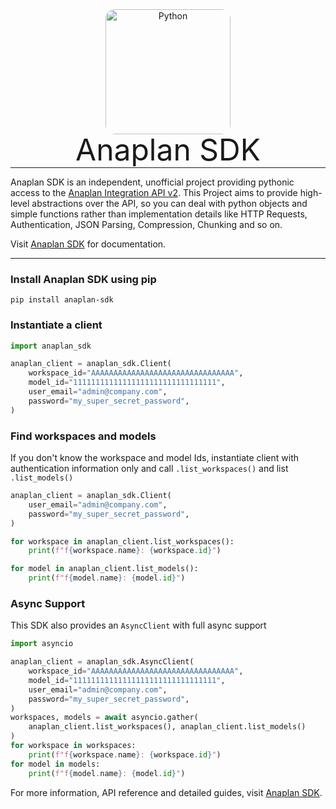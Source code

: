 <p align="center" style="margin: 0 0 10px">
  <img width="200" height="200" src="https://vinzenzklass.github.io/anaplan-sdk/img/anaplan-sdk.png" alt='Python' style="border-radius: 15px">
</p>

<h1 align="center" style="font-size: 3rem; font-weight: 400; margin: -15px 0">
Anaplan SDK
</h1>

---

Anaplan SDK is an independent, unofficial project providing pythonic access to
the [Anaplan Integration API v2](https://anaplan.docs.apiary.io/). This Project aims to provide high-level abstractions
over the API, so you can deal with python objects and simple functions rather than implementation details like HTTP
Requests, Authentication, JSON Parsing, Compression, Chunking and so on.

Visit [Anaplan SDK](https://vinzenzklass.github.io/anaplan-sdk/) for documentation.

---

### Install Anaplan SDK using pip

```shell
pip install anaplan-sdk
```

### Instantiate a client

```python
import anaplan_sdk

anaplan_client = anaplan_sdk.Client(
    workspace_id="AAAAAAAAAAAAAAAAAAAAAAAAAAAAAAAA",
    model_id="11111111111111111111111111111111",
    user_email="admin@company.com",
    password="my_super_secret_password",
)
```

### Find workspaces and models

If you don't know the workspace and model Ids, instantiate client with authentication information only and
call `.list_workspaces()` and list `.list_models()`

```python
anaplan_client = anaplan_sdk.Client(
    user_email="admin@company.com",
    password="my_super_secret_password",
)

for workspace in anaplan_client.list_workspaces():
    print(f"f{workspace.name}: {workspace.id}")

for model in anaplan_client.list_models():
    print(f"f{model.name}: {model.id}")
```

### Async Support

This SDK also provides an `AsyncClient` with full async support

```python
import asyncio

anaplan_client = anaplan_sdk.AsyncClient(
    workspace_id="AAAAAAAAAAAAAAAAAAAAAAAAAAAAAAAA",
    model_id="11111111111111111111111111111111",
    user_email="admin@company.com",
    password="my_super_secret_password",
)
workspaces, models = await asyncio.gather(
    anaplan_client.list_workspaces(), anaplan_client.list_models()
)
for workspace in workspaces:
    print(f"f{workspace.name}: {workspace.id}")
for model in models:
    print(f"f{model.name}: {model.id}")
```

For more information, API reference and detailed guides,
visit [Anaplan SDK](https://vinzenzklass.github.io/anaplan-sdk/).

